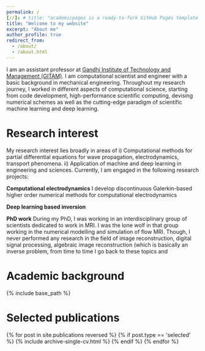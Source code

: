 ```yaml
---
permalink: /
[//]: # title: "academicpages is a ready-to-fork GitHub Pages template for academic personal websites"
title: "Welcome to my website"
excerpt: "About me"
author_profile: true
redirect_from: 
  - /about/
  - /about.html
---
```


I am an assistant professor at [Gandhi Institute of Technology and Management (GITAM)](https://www.gitam.edu/). 
I am computational scientist and engineer with a basic background in mechanical engineering. Throughout my research journey, I worked in different aspects of computational science, 
starting from code development, high-performance scientific computing, devising numerical schemes as well as the cutting-edge paradigm of 
scientific machine learning and deep learning.


Research interest
======

My research interest lies broadly in areas of i) Computational methods for partial differential
equations for wave propagation, electrodynamics, transport phenomena. ii) Application of machine
and deep learning in engineering and sciences. Currently, I am engaged in the following research projects:

**Computational electrodynamics**
I develop discontinuous Galerkin-based higher order numerical methods for computational electrodynamics 

**Deep learning based inversion**

**PhD work** During my PhD, I was working in an interdisciplinary group of scientists dedicated to work in MRI. I was the lone wolf in that group working in the numerical modelling and simulation of flow MRI. Though, I never performed any research in the field of image reconstruction, digital signal processing, algebraic image reconstruction (which is basically an inverse problem, from time to time I go back to these topics and 

Academic background
======


{% include base_path %}
# Selected publications
{% for post in site.publications reversed %}
{% if post.type == 'selected' %}
{% include archive-single-cv.html %}
{% endif %}
{% endfor %}
